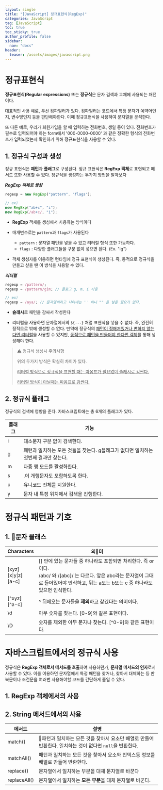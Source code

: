 ```yaml
---
layout: single
title: "[JavaScript] 정규표현식(RegExp)"
categories: JavaScript
tag: [JavaScript]
toc: true
toc_sticky: true
author_profile: false
sidebar:
  nav: "docs"
header:
  teaser: /assets/images/javascript.png
---
```


# 정규표현식

**정규표현식(Regular expressions)** 또는 **정규식**은 문자 검색과 교체에 사용되는 패턴이다.

대표적인 사용 예로, 우선 컴파일러가 있다. 컴파일러는 코드에서 특정 문자가 예약어인지, 변수명인지 등을 판단해야한다. 이때 정규표현식을 사용하여 문자열을 분석한다.

또 다른 예로, 우리가 회원가입을 할 때 입력하는 전화번호, 생일 등이 있다. 전화번호가 필수로 입력되어야 하는 form에서 '000-0000-0000' 과 같은 정확한 형식의 전화번호가 입력되었는지 확인하기 위해 정규표현식을 사용할 수 있다.

## 1. 정규식 구성과 생성

정규 표현식은 **패턴**과 **플래그**로 구성된다. 정규 표현식은 **RegExp 객체**로 표현되고 메서드 또한 사용할 수 있다. 정규식을 생성하는 두가지 방법을 알아보자

**_RegExp 객체로 생성_**

```js
regexp = new RegExp("pattern", "flags");

// ex)
new RegExp("ab+c", "i");
new RegExp(/ab+c/, "i");
```

- **RegExp** 객체를 생성해서 사용하는 방식이다
- 매개변수로는 `pattern`과 `flags`가 사용된다

  - `pattern` : 문자열 패턴을 넣을 수 있고 리터럴 형식 또한 가능하다.
  - `flags` : 다양한 플래그들을 구분 없이 넣으면 된다. (Ex. "ig")

- 객체 생성자를 이용하면 런타임에 정규 표현식이 생성된다. 즉, 동적으로 정규식을 만들고 싶을 땐 이 방식을 사용할 수 있다.

**_리터럴_**

```js
regexp = /pattern/;
regexp = /pattern/gim; // 플로그 g, m, i 사용

// ex)
regexp = /aya/; // 문자열이라고 나타내는 '' 이나 "" 를 넣을 필요가 없다.
```

- **슬래시**로 패턴을 감싸서 작성한다

- 리터럴을 사용하면 문자열에서의 `${...}` 처럼 표현식을 넣을 수 없다. 즉, 완전히 정적으로 밖에 생성할 수 없다. 만약에 정규식의 <u>패턴이 정해져있거나 변하지 않는다면 리터럴</u>을 사용할 수 있지만, <u>동적으로 패턴을 만들어야 한다면 객체</u>를 통해 생성해야 한다.

> ⚠️ 정규식 생성시 주의사항
>
> 위의 두가지 방식은 확실히 차이가 있다.
>
> <u>리터럴 방식으로 정규식을 표현할 때는 따옴표가 필요없이 슬래시로 감싼다.</u>
>
> <u>리터럴 방식이 아닐때는 따옴표로 감싼다.</u>

## 2. 정규식 플래그

정규식의 검색에 영향을 준다. 자바스크립트에는 총 6개의 플래그가 있다.

| 플래그 | 기능                                                                                |
| ------ | ----------------------------------------------------------------------------------- |
| i      | 대소문자 구분 없이 검색한다.                                                        |
| g      | 패턴과 일치하는 모든 것들을 찾는다. g플래그가 없다면 일치하는 첫번째 결과만 찾는다. |
| m      | 다중 행 모드를 활성화한다.                                                          |
| s      | .이 개행문자도 포함하도록 한다.                                                     |
| u      | 유니코드 전체를 지원한다.                                                           |
| y      | 문자 내 특정 위치에서 검색을 진행한다.                                              |

# 정규식 패턴과 기호

## 1. 문자 클래스

| Characters                   | 의미                                                                                                                                                                                            |
| ---------------------------- | ----------------------------------------------------------------------------------------------------------------------------------------------------------------------------------------------- |
| [xyz]<br/>[x\|y\|z]<br>[a-c] | [] 안에 있는 문자들 중 하나라도 포함되면 처리한다. 즉 or이다.<br/>/abc/ 와 /[abc]/ 는 다르다. 앞은 abc라는 문자열이 그대로 들어있어야 인식하고, 뒤는 a또는 b또는 c 중 하나라도 있으면 인식한다. |
| [^xyz]<br/>[^a-c]            | ^ 뒤에오는 문자들을 **제외**하고 찾겠다는 의미이다.                                                                                                                                             |
| \d                           | 아무 숫자를 찾는다. [0-9]와 같은 표현이다.                                                                                                                                                      |
| \D                           | 숫자를 제외한 아무 문자나 찾는다. [^0-9]와 같은 표현이다.                                                                                                                                       |

# 자바스크립트에서의 정규식 사용

정규식은 **RegExp 객체로서 메서드를 호출**하여 사용하던가, **문자열 메서드의 인자**로서 사용할 수 있다. 이를 이용하면 문자열에서 특정 패턴을 찾거나, 찾아서 대체하는 등 반복문이나 조건문을 여러번 사용해야할 코드를 간단하게 줄일 수 있다.

## 1. RegExp 객체에서의 사용

## 2. String 메서드에서의 사용

| 메서드       | 설명                                                                                                    |
| ------------ | ------------------------------------------------------------------------------------------------------- |
| match()      | 패턴과 일치하는 모든 것을 찾아서 요소만 배열로 만들어 반환한다. 일치하는 것이 없다면 `null`을 반환한다. |
| matchAll()   | 패턴과 일치하는 모든 것을 찾아서 요소와 인덱스등 정보를 배열로 만들어 반환한다.                         |
| replace()    | 문자열에서 일치하는 부분을 대체 문자열로 바꾼다                                                         |
| replaceAll() | 문자열에서 일치하는 **모든 부분**을 대체 문자열로 바꾼다.                                               |
